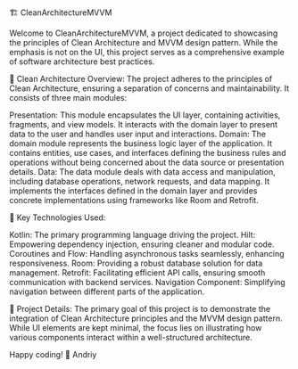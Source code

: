 🏗️ CleanArchitectureMVVM

Welcome to CleanArchitectureMVVM, a project dedicated to showcasing the principles of Clean Architecture and MVVM design pattern. While the emphasis is not on the UI, this project serves as a comprehensive example of software architecture best practices.

🧱 Clean Architecture Overview:
The project adheres to the principles of Clean Architecture, ensuring a separation of concerns and maintainability. It consists of three main modules:

Presentation: This module encapsulates the UI layer, containing activities, fragments, and view models. It interacts with the domain layer to present data to the user and handles user input and interactions.
Domain: The domain module represents the business logic layer of the application. It contains entities, use cases, and interfaces defining the business rules and operations without being concerned about the data source or presentation details.
Data: The data module deals with data access and manipulation, including database operations, network requests, and data mapping. It implements the interfaces defined in the domain layer and provides concrete implementations using frameworks like Room and Retrofit.

🚀 Key Technologies Used:

Kotlin: The primary programming language driving the project.
Hilt: Empowering dependency injection, ensuring cleaner and modular code.
Coroutines and Flow: Handling asynchronous tasks seamlessly, enhancing responsiveness.
Room: Providing a robust database solution for data management.
Retrofit: Facilitating efficient API calls, ensuring smooth communication with backend services.
Navigation Component: Simplifying navigation between different parts of the application.

📝 Project Details:
The primary goal of this project is to demonstrate the integration of Clean Architecture principles and the MVVM design pattern. While UI elements are kept minimal, the focus lies on illustrating how various components interact within a well-structured architecture.

Happy coding! 🌟
Andriy
